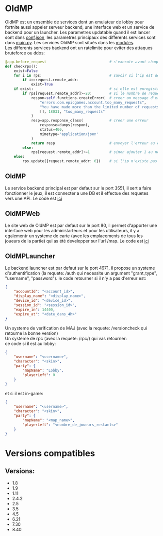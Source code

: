 # OldMP
OldMP est un ensemble de services dont un emulateur de lobby pour fortnite aussi appeler serveur backend, une interface web et un service de backend pour un launcher.
Les parametres updatable quand il est lancer sont dans [conf.json](https://github.com/Project-Nocturno/OldMP/blob/main/OldMP/conf.json), les parametres principaux des differents services sont dans [main.py](https://github.com/Project-Nocturno/OldMP/blob/main/OldMP/main.py). Les services OldMP sont situés dans les [modules](https://github.com/Project-Nocturno/OldMP/tree/main/OldMP/modules).  
Les differents services backend ont un ratelimite pour eviter des attaques bruteforce ou ddos:
```py
@app.before_request                             # s'execute avant chaque requete
def checkrps():
    exist=False
    for i in rps:                               # savoir si l'ip est deja enregistrer
        if i==request.remote_addr:
            exist=True
    if exist:                                   # si elle est enregistrer:
        if rps[request.remote_addr]>=20:        # si le nombre de requete par seconde est en dessous de 20
            respon=self.functions.createError(  # creer un message d'erreur si il y a trop de requetes
                "errors.com.epicgames.account.too_many_requests",
                "You have made more than the limited number of requests", 
                [], 18031, "too_many_requests"
            )
            resp=app.response_class(            # creer une erreur
                response=dumps(respon),
                status=400,
                mimetype='application/json'
            )
            return resp                         # envoyer l'erreur au client
        else:
            rps[request.remote_addr]+=1         # sinon ajouter 1 au nombre de requetes/s
    else:
        rps.update({request.remote_addr: 0})    # si l'ip n'existe pas la creer
```

## OldMP
Le service backend principal est par defaut sur le port 3551, il sert a faire fonctionner le jeux, il est connecter a une DB et il effectue des requetes vers une API. Le code est [ici](https://github.com/Project-Nocturno/OldMP/blob/main/OldMP/modules/oldmp.py)

## OldMPWeb
Le site web de OldMP est par defaut sur le port 80, il permet d'apporter une interface web pour les administarteurs et pour les utilisateurs, il y a egalementr un systeme de carte (avec les emplacements de tous les joueurs de la partie) qui as été developper sur l'url /map. Le code est [ici](https://github.com/Project-Nocturno/OldMP/blob/main/OldMP/modules/oldmpweb.py)

## OldMPLauncher

Le backend launcher est par defaut sur le port 4971, il propose un systeme d'authentification (la requete: /auth qui necessite un argument "grant_type", "username", "password"). 
le code retourner si il n'y a pas d'erreur est: 
```json
{
    "accountId": "<account_id>",
    "display_name": "<display_name>",
    "device_id": "<device_id>",
    "session_id": "<session_id>",
    "expire_in": 14400,
    "expire_at": "<date_dans_4h>"
}
```  
Un systeme de verification de MAJ (avec la requete: /versioncheck qui retourne la bonne version)  
Un systeme de rpc (avec la requete: /rpc/) qui vas retourner:  
ce code si il est au lobby:
```json
{
    "username": "<username>",
    "character": "<skin>",
    "party": {
        "mapName": "Lobby",
        "playerLeft": 0
    }
}
```
et si il est in-game:
```json
{
    "username": "<username>",
    "character": "<skin>",
    "party": {
        "mapName": "<map_name>",
        "playerLeft": "<nombre_de_joueurs_restants>"
    }
}
```
# Versions compatibles
## Versions:
 - 1.8
 - 1.9
 - 1.11
 - 2.4.2
 - 2.5
 - 3.5
 - 4.5
 - 6.21
 - 7.30
 - 8.40
